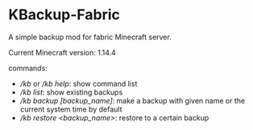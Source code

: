 # KBackup-Fabric

A simple backup mod for fabric Minecraft server.

Current Minecraft version: 1.14.4

commands:

- */kb*  or */kb help*: show command list
- */kb list*: show existing backups
- */kb backup \[backup_name\]*: make a backup with given name or the current system time by default
- */kb restore \<backup_name\>*: restore to a certain backup